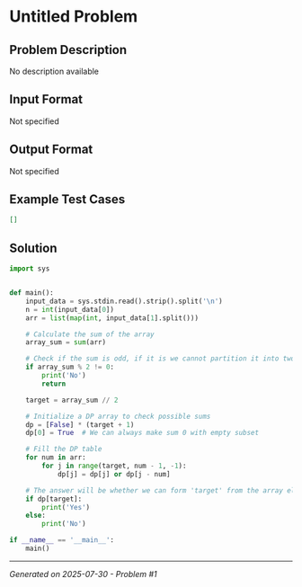 # Untitled Problem

## Problem Description
No description available

## Input Format
Not specified

## Output Format
Not specified

## Example Test Cases
```json
[]
```

## Solution
```python
import sys


def main():
    input_data = sys.stdin.read().strip().split('\n')
    n = int(input_data[0])
    arr = list(map(int, input_data[1].split()))

    # Calculate the sum of the array
    array_sum = sum(arr)

    # Check if the sum is odd, if it is we cannot partition it into two subsets with equal sum
    if array_sum % 2 != 0:
        print('No')
        return

    target = array_sum // 2

    # Initialize a DP array to check possible sums
    dp = [False] * (target + 1)
    dp[0] = True  # We can always make sum 0 with empty subset

    # Fill the DP table
    for num in arr:
        for j in range(target, num - 1, -1):
            dp[j] = dp[j] or dp[j - num]

    # The answer will be whether we can form 'target' from the array elements or not
    if dp[target]:
        print('Yes')
    else:
        print('No')

if __name__ == '__main__':
    main()
```

---
*Generated on 2025-07-30 - Problem #1*